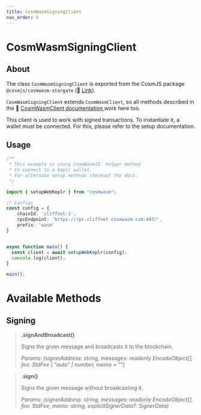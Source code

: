 ```yaml
---
title: CosmWasmSigningClient
nav_order: 4
---
```


# CosmWasmSigningClient

## About
The class `CosmWasmSigningClient` is exported from the CosmJS package `@cosmjs/cosmwasm-stargate` (🔗 [Link](https://github.com/cosmos/cosmjs/tree/main/packages/cosmwasm-stargate)). 

`CosmWasmSigningClient` extends `CosmWasmClient`, so all methods described in the 🔗 [CosmWasmClient documentation ](CosmWasmClient.md) work here too.

This client is used to work with signed transactions. To instantiate it, a wallet must be connected. For this, please refer to the setup documentation.

## Usage

```ts
/**
 * This example is using CosmWasmJS' helper method
 * to connect to a keplr wallet.
 * For alternate setup methods checkout the docs.
 */

import { setupWebKeplr } from "cosmwasm";

// Configs
const config = {
    chainId: 'cliffnet-1',
    rpcEndpoint: 'https://rpc.cliffnet.cosmwasm.com:443/',
    prefix: 'wasm'
}


async function main() {
  const client = await setupWebKeplr(config);
  console.log(client);
}

main();
```

# Available Methods

## Signing
>**.signAndBroadcast()**
>
> Signs the given message and broadcasts it to the blockchain.
>
>*Params: (signerAddress: string, messages: readonly EncodeObject[], fee: StdFee | "auto" | number, memo = "")*

>**.sign()**
>
> Signs the given message without broadcasting it.
>
>*Params: (signerAddress: string, messages: readonly EncodeObject[], fee: StdFee, memo: string, explicitSignerData?: SignerData)*